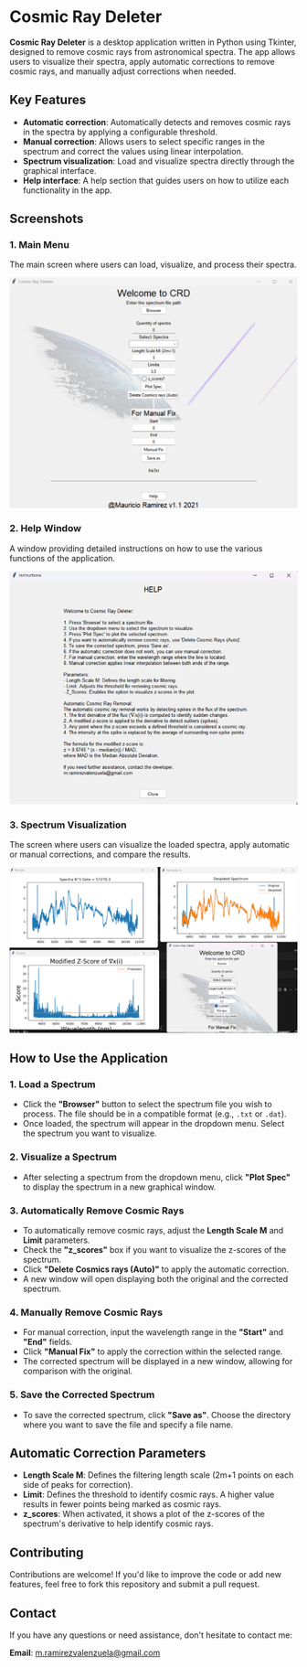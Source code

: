 # Cosmic Ray Deleter

**Cosmic Ray Deleter** is a desktop application written in Python using Tkinter, designed to remove cosmic rays from astronomical spectra. The app allows users to visualize their spectra, apply automatic corrections to remove cosmic rays, and manually adjust corrections when needed.

## Key Features

- **Automatic correction**: Automatically detects and removes cosmic rays in the spectra by applying a configurable threshold.
- **Manual correction**: Allows users to select specific ranges in the spectrum and correct the values using linear interpolation.
- **Spectrum visualization**: Load and visualize spectra directly through the graphical interface.
- **Help interface**: A help section that guides users on how to utilize each functionality in the app.

## Screenshots

### 1. Main Menu
The main screen where users can load, visualize, and process their spectra.

![Main Menu](Menu.png)

### 2. Help Window
A window providing detailed instructions on how to use the various functions of the application.

![Help Window](Help.png)

### 3. Spectrum Visualization
The screen where users can visualize the loaded spectra, apply automatic or manual corrections, and compare the results.

![Spectrum Visualization](Example_of_use.png)

## How to Use the Application

### 1. Load a Spectrum
- Click the **"Browser"** button to select the spectrum file you wish to process. The file should be in a compatible format (e.g., `.txt` or `.dat`).
- Once loaded, the spectrum will appear in the dropdown menu. Select the spectrum you want to visualize.

### 2. Visualize a Spectrum
- After selecting a spectrum from the dropdown menu, click **"Plot Spec"** to display the spectrum in a new graphical window.
  
### 3. Automatically Remove Cosmic Rays
- To automatically remove cosmic rays, adjust the **Length Scale M** and **Limit** parameters.
- Check the **"z_scores"** box if you want to visualize the z-scores of the spectrum.
- Click **"Delete Cosmics rays (Auto)"** to apply the automatic correction.
- A new window will open displaying both the original and the corrected spectrum.

### 4. Manually Remove Cosmic Rays
- For manual correction, input the wavelength range in the **"Start"** and **"End"** fields.
- Click **"Manual Fix"** to apply the correction within the selected range.
- The corrected spectrum will be displayed in a new window, allowing for comparison with the original.

### 5. Save the Corrected Spectrum
- To save the corrected spectrum, click **"Save as"**. Choose the directory where you want to save the file and specify a file name.

## Automatic Correction Parameters

- **Length Scale M**: Defines the filtering length scale (2m+1 points on each side of peaks for correction).
- **Limit**: Defines the threshold to identify cosmic rays. A higher value results in fewer points being marked as cosmic rays.
- **z_scores**: When activated, it shows a plot of the z-scores of the spectrum's derivative to help identify cosmic rays.

## Contributing

Contributions are welcome! If you'd like to improve the code or add new features, feel free to fork this repository and submit a pull request.

## Contact

If you have any questions or need assistance, don't hesitate to contact me:

**Email**: m.ramirezvalenzuela@gmail.com
